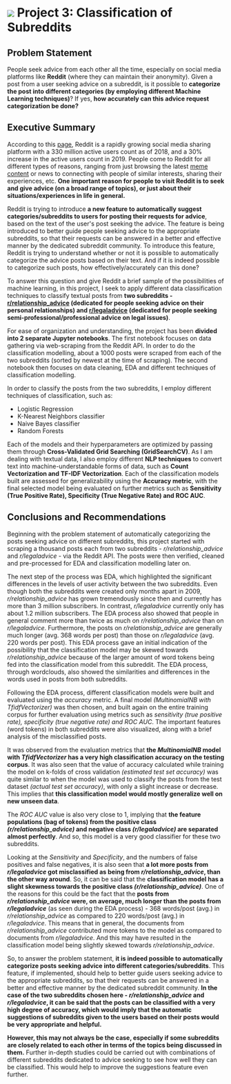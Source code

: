 # ![](https://ga-dash.s3.amazonaws.com/production/assets/logo-9f88ae6c9c3871690e33280fcf557f33.png) Project 3: Classification of Subreddits


## Problem Statement

People seek advice from each other all the time, especially on social media platforms like **Reddit** (where they can maintain their anonymity). Given a post from a user seeking advice on a subreddit, is it possible to **categorize the post into different categories (by employing different Machine Learning techniques)**? If yes, **how accurately can this advice request categorization be done?**


## Executive Summary

According to this [page](https://foundationinc.co/lab/reddit-statistics/), Reddit is a rapidly growing social media sharing platform with a 330 million active users count as of 2018, and a 30% increase in the active users count in 2019. People come to Reddit for all different types of reasons, ranging from just browsing the latest [meme content](https://www.reddit.com/r/funny/) or news to connecting with people of similar interests, sharing their experiences, etc. **One important reason for people to visit Reddit is to seek and give advice (on a broad range of topics), or just about their situations/experiences in life in general.**

Reddit is trying to introduce **a new feature to automatically suggest categories/subreddits to users for posting their requests for advice**, based on the text of the user's post seeking the advice. The feature is being introduced to better guide people seeking advice to the appropriate subreddits, so that their requests can be answered in a better and effective manner by the dedicated subreddit community. To introduce this feature, Reddit is trying to understand whether or not it is possible to automatically categorize the advice posts based on their text. And if it is indeed possible to categorize such posts, how effectively/accurately can this done?

To answer this question and give Reddit a brief sample of the possibilities of machine learning, in this project, I seek to apply different data classification techniques to classify textual posts from **two subreddits - [r/relationship_advice](https://www.reddit.com/r/relationship_advice/) (dedicated for people seeking advice on their personal relationships) and [r/legaladvice](https://www.reddit.com/r/legaladvice/) (dedicated for people seeking semi-professional/professional advice on legal issues)**.

For ease of organization and understanding, the project has been **divided into 2 separate Jupyter notebooks**. The first notebook focuses on data gathering via web-scraping from the Reddit API. In order to do the classification modelling, about a 1000 posts were scraped from each of the two subreddits (sorted by newest at the time of scraping). The second notebook then focuses on data cleaning, EDA and different techniques of classification modelling.

In order to classify the posts from the two subreddits, I employ different techniques of classification, such as:
- Logistic Regression
- K-Nearest Neighbors classifier
- Naive Bayes classifier
- Random Forests

Each of the models and their hyperparameters are optimized by passing them through **Cross-Validated Grid Searching (GridSearchCV)**. As I am dealing with textual data, I also employ different **NLP techniques** to convert text into machine-understandable forms of data, such as **Count Vectorization and TF-IDF Vectorization**. Each of the classification models built are assessed for generalizability using the **Accuracy metric**, with the final selected model being evaluated on further metrics such as **Sensitivity (True Positive Rate), Specificity (True Negative Rate) and ROC AUC**.


## Conclusions and Recommendations

Beginning with the problem statement of automatically categorizing the posts seeking advice on different subreddits, this project started with scraping a thousand posts each from two subreddits - *r/relationship_advice* and *r/legaladvice* - via the Reddit API. The posts were then verified, cleaned and pre-processed for EDA and classification modelling later on.

The next step of the process was EDA, which highlighted the significant differences in the levels of user activity between the two subreddits. Even though both the subreddits were created only months apart in 2009, *r/relationship_advice* has grown tremendously since then and currently has more than 3 million subscribers. In contrast, *r/legaladvice* currently only has about 1.2 million subscribers. The EDA process also showed that people in general comment more than twice as much on *r/relationship_advice* than on *r/legaladvice*. Furthermore, the posts on *r/relationship_advice* are generally much longer (avg. 368 words per post) than those on *r/legaladvice* (avg. 220 words per post). This EDA process gave an initial indication of the possibility that the classification model may be skewed towards *r/relationship_advice* because of the larger amount of word tokens being fed into the classification model from this subreddit. The EDA process, through wordclouds, also showed the similarities and differences in the words used in posts from both subreddits.

Following the EDA process, different classification models were built and evaluated using the *accuracy* metric. A final model *(MultinomialNB with TfidfVectorizer)* was then chosen, and built again on the entire training corpus for further evaluation using metrics such as *sensitivity (true positive rate), specificity (true negative rate) and ROC AUC*. The important features (word tokens) in both subreddits were also visualized, along with a brief analysis of the misclassified posts.

It was observed from the evaluation metrics that **the *MultinomialNB* model with *TfidfVectorizer* has a very high classification accuracy on the testing corpus**. It was also seen that the value of accuracy calculated while training the model on k-folds of cross validation *(estimated test set accuracy)* was quite similar to when the model was used to classify the posts from the test dataset *(actual test set accuracy)*, with only a slight increase or decrease. This implies that **this classification model would mostly generalize well on new unseen data**.

The *ROC AUC* value is also very close to 1, implying that **the feature populations (bag of tokens) from the positive class *(r/relationship_advice)* and negative class *(r/legaladvice)* are separated almost perfectly**. And so, this model is a very good classifier for these two subreddits.

Looking at the *Sensitivity* and *Specificity*, and the numbers of false positives and false negatives, it is also seen that **a lot more posts from *r/legaladvice* got misclassified as being from *r/relationship_advice*, than the other way around**. So, it can be said that the **classification model has a slight skewness towards the positive class *(r/relationship_advice)***. One of the reasons for this could be the fact that the **posts from *r/relationship_advice* were, on average, much longer than the posts from *r/legaladvice*** (as seen during the EDA process) - 368 words/post (avg.) in *r/relationship_advice* as compared to 220 words/post (avg.) in *r/legaladvice*. This means that in general, the documents from *r/relationship_advice* contributed more tokens to the model as compared to documents from *r/legaladvice*. And this may have resulted in the classification model being slightly skewed towards *r/relationship_advice*.

So, to answer the problem statement, **it is indeed possible to automatically categorize posts seeking advice into different categories/subreddits**. This feature, if implemented, should help to better guide users seeking advice to the appropriate subreddits, so that their requests can be answered in a better and effective manner by the dedicated subreddit community. **In the case of the two subreddits chosen here - *r/relationship_advice* and *r/legaladvice*, it can be said that the posts can be classified with a very high degree of accuracy, which would imply that the automatic suggestions of subreddits given to the users based on their posts would be very appropriate and helpful.**

**However, this may not always be the case, especially if some subreddits are closely related to each other in terms of the topics being discussed in them.** Further in-depth studies could be carried out with combinations of different subreddits dedicated to advice seeking to see how well they can be classified. This would help to improve the suggestions feature even further.